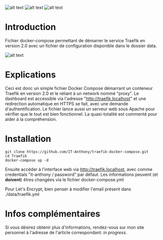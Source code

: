 ![alt text](https://img.shields.io/badge/docker--version-19.03-green) ![alt text](https://img.shields.io/badge/docker--compose--version-1.25-green) ![alt text](https://img.shields.io/badge/traefik--version-2.0-green)

# Introduction
Fichier docker-compose permettant de démarrer le service Traefik en version 2.0 avec un fichier de configuration disponible dans le dossier data.

![alt text](https://i.imgur.com/gD12BK0.png)


# Explications
Ceci est donc un simple fichier Docker Compose démarrant un conteneur Traefik en version 2.0 et le reliant à un network nommé "proxy". Le dashboard est accessible via l'adresse "http://traefik.localhost" et une redirection automatique en HTTPS se fait, avec une demande d'authentification. Le fichier lance aussi un serveur web sous Apache pour vérifier que le tout est bien fonctionnel. La quasi-totalité est commenté pour aider à la compréhension.


# Installation

```
git clone https://github.com/IT-Anthony/traefik-docker-compose.git
cd Traefik
docker-compose up -d
```
Ensuite accéder à l'interface web via http://traefik.localhost, avec comme credentials "it-anthony / password" par défaut. Les informations peuvent (et __doivent__) êtres changées via le fichier docker-compose.yml 

Pour Let's Encrypt, bien penser à modifier l'email présent dans ./data/traefik.yml

# Infos complémentaires 

Si vous désirez obtenir plus d'informations, rendez-vous sur mon site personnel à l'adresse de l'article correspondant: *in progress*.
